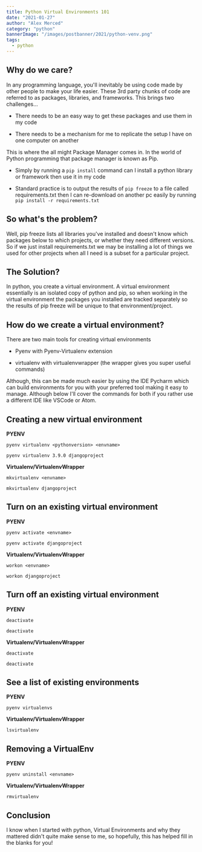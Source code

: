 ```yaml
---
title: Python Virtual Environments 101
date: "2021-01-27"
author: "Alex Merced"
category: "python"
bannerImage: "/images/postbanner/2021/python-venv.png"
tags:
  - python
---
```


## Why do we care?

In any programming language, you'll inevitably be using code made by other people to make your life easier. These 3rd party chunks of code are referred to as packages, libraries, and frameworks. This brings two challenges...

- There needs to be an easy way to get these packages and use them in my code

- There needs to be a mechanism for me to replicate the setup I have on one computer on another

This is where the all might Package Manager comes in. In the world of Python programming that package manager is known as Pip.

- Simply by running a `pip install` command can I install a python library or framework then use it in my code

- Standard practice is to output the results of `pip freeze` to a file called requirements.txt then I can re-download on another pc easily by running `pip install -r requirements.txt`

## So what's the problem?

Well, pip freeze lists all libraries you've installed and doesn't know which packages below to which projects, or whether they need different versions. So if we just install requirements.txt we may be installing a lot of things we used for other projects when all I need is a subset for a particular project.

## The Solution?

In python, you create a virtual environment. A virtual environment essentially is an isolated copy of python and pip, so when working in the virtual environment the packages you installed are tracked separately so the results of pip freeze will be unique to that environment/project.

## How do we create a virtual environment?

There are two main tools for creating virtual environments

- Pyenv with Pyenv-Virtualenv extension

- virtualenv with virtualenvwrapper (the wrapper gives you super useful commands)

Although, this can be made much easier by using the IDE Pycharm which can build environments for you with your preferred tool making it easy to manage. Although below I'll cover the commands for both if you rather use a different IDE like VSCode or Atom.

## Creating a new virtual environment

**PYENV**

`pyenv virtualenv <pythonversion> <envname>`

`pyenv virtualenv 3.9.0 djangoproject`

**Virtualenv/VirtualenvWrapper**

`mkvirtualenv <envname>`

`mkvirtualenv djangoproject`

## Turn on an existing virtual environment

**PYENV**

`pyenv activate <envname>`

`pyenv activate djangoproject`

**Virtualenv/VirtualenvWrapper**

`workon <envname>`

`workon djangoproject`

## Turn off an existing virtual environment

**PYENV**

`deactivate `

`deactivate `

**Virtualenv/VirtualenvWrapper**

`deactivate `

`deactivate `

## See a list of existing environments

**PYENV**

`pyenv virtualenvs`

**Virtualenv/VirtualenvWrapper**

`lsvirtualenv`

## Removing a VirtualEnv

**PYENV**

`pyenv uninstall <envname>`

**Virtualenv/VirtualenvWrapper**

`rmvirtualenv`

## Conclusion

I know when I started with python, Virtual Environments and why they mattered didn't quite make sense to me, so hopefully, this has helped fill in the blanks for you!
